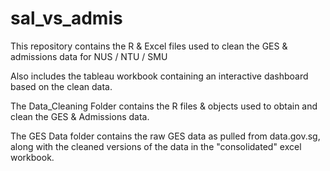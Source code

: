 # sal_vs_admis
 
This repository contains the R & Excel files used to clean the GES & admissions data for NUS / NTU / SMU

Also includes the tableau workbook containing an interactive dashboard based on the clean data.

The Data_Cleaning Folder contains the R files & objects used to obtain and clean the GES & Admissions data.

The GES Data folder contains the raw GES data as pulled from data.gov.sg, along with the cleaned versions of the data in the "consolidated" excel workbook. 
